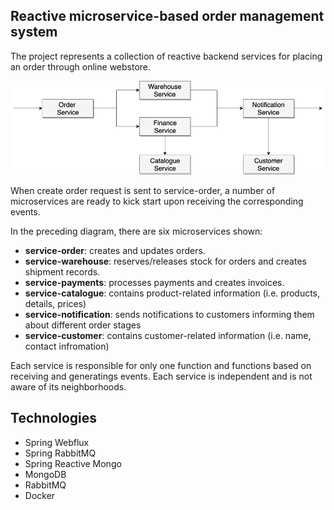 ## Reactive microservice-based order management system

The project represents a collection of reactive backend services for placing an order through online webstore.

![Architecture Diagram](./docs/imgs/architecture.png)

When create order request is sent to service-order, a number of microservices are ready to kick start upon receiving the corresponding events.

In the preceding diagram, there are six microservices shown:

- __service-order__: creates and updates orders.
- __service-warehouse__: reserves/releases stock for orders and creates shipment records.
- __service-payments__: processes payments and creates invoices.
- __service-catalogue__: contains product-related information (i.e. products, details, prices)
- __service-notification__: sends notifications to customers informing them about different order stages
- __service-customer__: contains customer-related information (i.e. name, contact infromation)

Each service is responsible for only one function and functions based on receiving and generatings events. 
Each service is independent and is not aware of its neighborhoods.

## Technologies

- Spring Webflux
- Spring RabbitMQ
- Spring Reactive Mongo
- MongoDB
- RabbitMQ
- Docker
